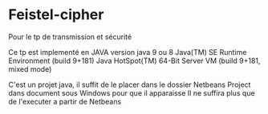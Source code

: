 # Feistel-cipher
Pour le tp de transmission et sécurité

Ce tp est implementé en JAVA version java 9 ou 8
Java(TM) SE Runtime Environment (build 9+181)
Java HotSpot(TM) 64-Bit Server VM (build 9+181, mixed mode)
 
C'est un projet java, il suffit de le placer dans le dossier Netbeans Project dans document sous Windows pour que il apparaisse
Il ne suffira plus que de l'executer a partir de Netbeans
